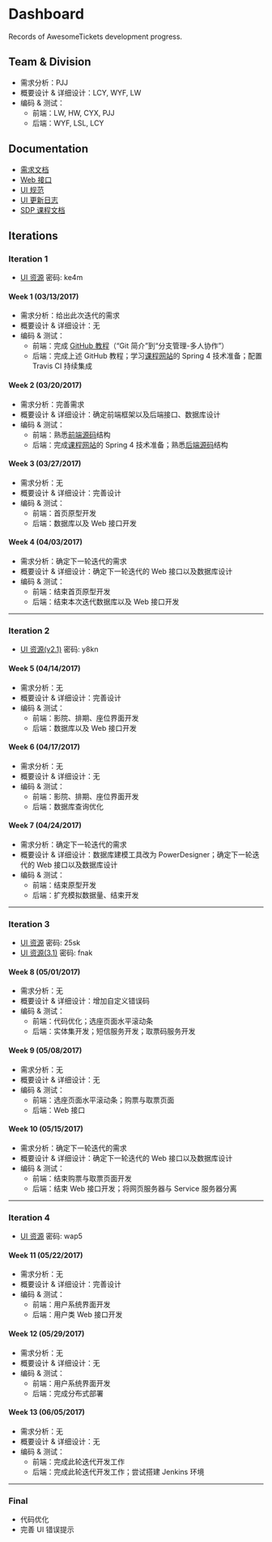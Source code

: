 [ui_updates_log]: ./doc/ui_updates_log.md
[ui_specification]: ./doc/ui_specification.md
[db]: https://github.com/AwesomeTickets/Database
[api]: ./doc/api.md
[course_website]: http://ss.sysu.edu.cn/~pml/se305/x_Team_ticket.html
[client_source]: https://github.com/AwesomeTickets/Tickets-Client
[server_source]: https://github.com/AwesomeTickets/Tickets-Server
[backlog]: ./doc/backlog.md
[GitHub_Tutorial]: http://www.liaoxuefeng.com/wiki/0013739516305929606dd18361248578c67b8067c8c017b000
[SDP_doc]: ./doc/course-SDP

# Dashboard

Records of AwesomeTickets development progress.

## Team & Division

- 需求分析：PJJ
- 概要设计 & 详细设计：LCY, WYF, LW
- 编码 & 测试：
    - 前端：LW, HW, CYX, PJJ
    - 后端：WYF, LSL, LCY

## Documentation

- [需求文档][backlog]
- [Web 接口][api]
- [UI 规范][ui_specification]
- [UI 更新日志][ui_updates_log]
- [SDP 课程文档][SDP_doc]

## Iterations

### Iteration 1

- [UI 资源](https://pan.baidu.com/s/1o8qbm22) 密码: ke4m

#### Week 1 (03/13/2017)

- 需求分析：给出此次迭代的需求
- 概要设计 & 详细设计：无
- 编码 & 测试：
    - 前端：完成 [GitHub 教程][GitHub_Tutorial]（“Git 简介”到“分支管理-多人协作”）
    - 后端：完成上述 GitHub 教程；学习[课程网站][course_website]的 Spring 4 技术准备；配置 Travis CI 持续集成

#### Week 2 (03/20/2017)

- 需求分析：完善需求
- 概要设计 & 详细设计：确定前端框架以及后端接口、数据库设计
- 编码 & 测试：
    - 前端：熟悉[前端源码][client_source]结构
    - 后端：完成[课程网站][course_website]的 Spring 4 技术准备；熟悉[后端源码][server_source]结构

#### Week 3 (03/27/2017)

- 需求分析：无
- 概要设计 & 详细设计：完善设计
- 编码 & 测试：
    - 前端：首页原型开发
    - 后端：数据库以及 Web 接口开发

#### Week 4 (04/03/2017)

- 需求分析：确定下一轮迭代的需求
- 概要设计 & 详细设计：确定下一轮迭代的 Web 接口以及数据库设计
- 编码 & 测试：
    - 前端：结束首页原型开发
    - 后端：结束本次迭代数据库以及 Web 接口开发

***

### Iteration 2

- [UI 资源(v2.1)](https://pan.baidu.com/s/1pLkBdof) 密码: y8kn

#### Week 5 (04/14/2017)

- 需求分析：无
- 概要设计 & 详细设计：完善设计
- 编码 & 测试：
    - 前端：影院、排期、座位界面开发
    - 后端：数据库以及 Web 接口开发

#### Week 6 (04/17/2017)

- 需求分析：无
- 概要设计 & 详细设计：无
- 编码 & 测试：
    - 前端：影院、排期、座位界面开发
    - 后端：数据库查询优化

#### Week 7 (04/24/2017)

- 需求分析：确定下一轮迭代的需求
- 概要设计 & 详细设计：数据库建模工具改为 PowerDesigner；确定下一轮迭代的 Web 接口以及数据库设计
- 编码 & 测试：
    - 前端：结束原型开发
    - 后端：扩充模拟数据量、结束开发

***

### Iteration 3

- [UI 资源](https://pan.baidu.com/s/1bObnjw) 密码: 25sk
- [UI 资源(3.1)](https://pan.baidu.com/s/1mifsrVE) 密码: fnak

#### Week 8 (05/01/2017)

- 需求分析：无
- 概要设计 & 详细设计：增加自定义错误码
- 编码 & 测试：
    - 前端：代码优化；选座页面水平滚动条
    - 后端：实体集开发；短信服务开发；取票码服务开发

#### Week 9 (05/08/2017)

- 需求分析：无
- 概要设计 & 详细设计：无
- 编码 & 测试：
    - 前端：选座页面水平滚动条；购票与取票页面
    - 后端：Web 接口

#### Week 10 (05/15/2017)

- 需求分析：确定下一轮迭代的需求
- 概要设计 & 详细设计：确定下一轮迭代的 Web 接口以及数据库设计
- 编码 & 测试：
    - 前端：结束购票与取票页面开发
    - 后端：结束 Web 接口开发；将网页服务器与 Service 服务器分离

***

### Iteration 4

- [UI 资源](https://pan.baidu.com/s/1geFeIob) 密码: wap5

#### Week 11 (05/22/2017)

- 需求分析：无
- 概要设计 & 详细设计：完善设计
- 编码 & 测试：
    - 前端：用户系统界面开发
    - 后端：用户类 Web 接口开发

#### Week 12 (05/29/2017)

- 需求分析：无
- 概要设计 & 详细设计：无
- 编码 & 测试：
    - 前端：用户系统界面开发
    - 后端：完成分布式部署

#### Week 13 (06/05/2017)

- 需求分析：无
- 概要设计 & 详细设计：无
- 编码 & 测试：
    - 前端：完成此轮迭代开发工作
    - 后端：完成此轮迭代开发工作；尝试搭建 Jenkins 环境

***

### Final

- 代码优化
- 完善 UI 错误提示
